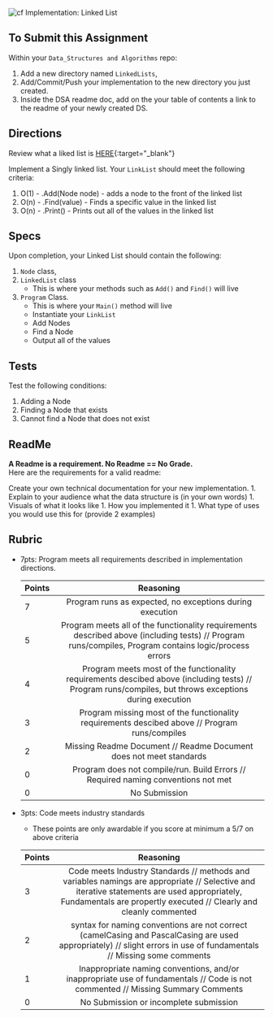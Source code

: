 ![cf](http://i.imgur.com/7v5ASc8.png) Implementation: Linked List

## To Submit this Assignment
Within your `Data_Structures and Algorithms` repo:
1. Add a new directory named `LinkedLists`, 
2. Add/Commit/Push your implementation to the new directory you just created. 
3. Inside the DSA readme doc, add on the your table of contents a link to the readme of your newly created DS. 

## Directions
Review what a liked list is [HERE](https://codefellows.github.io/code-401-dotnet-guide/Curriculum/Class05/Resources/LinkedList){:target="_blank"}

Implement a Singly linked list. Your `LinkList` should meet the following criteria:

1. O(1) - .Add(Node node) - adds a node to the front of the linked list
2. O(n) - .Find(value) - Finds a specific value in the linked list
3. O(n) - .Print() - Prints out all of the values in the linked list



## Specs
Upon completion, your Linked List should contain the following:
1. `Node` class,
2. `LinkedList` class
	- This is where your methods such as `Add()` and `Find()` will live 
3. `Program` Class.
	- This is where your `Main()` method will live
	- Instantiate your `LinkList`
	- Add Nodes
	- Find a Node
	- Output all of the values

## Tests

Test the following conditions:
1. Adding a Node
1. Finding a Node that exists
1. Cannot find a Node that does not exist


## ReadMe

**A Readme is a requirement. No Readme == No Grade.** <br />
Here are the requirements for a valid readme: <br />

Create your own technical documentation for your new implementation.
	1. Explain to your audience what the data structure is (in your own words) 
	1. Visuals of what it looks like
	1. How you implemented it
	1. What type of uses you would use this for (provide 2 examples)

## Rubric
- 7pts: Program meets all requirements described in implementation directions.

	Points  | Reasoning | 
	 ------------ | :-----------: | 
	7       | Program runs as expected, no exceptions during execution |
	5       | Program meets all of the  functionality requirements described above (including tests) // Program runs/compiles, Program contains logic/process errors|
	4       | Program meets most of the functionality requirements descibed above (including tests)  // Program runs/compiles, but throws exceptions during execution |
	3       | Program missing most of the functionality requirements descibed above // Program runs/compiles |
	2       | Missing Readme Document // Readme Document does not meet standards |
	0       | Program does not compile/run. Build Errors // Required naming conventions not met |
	0       | No Submission |

- 3pts: Code meets industry standards
	- These points are only awardable if you score at minimum a 5/7 on above criteria

	Points  | Reasoning | 
	 ------------ | :-----------: | 
	3       | Code meets Industry Standards // methods and variables namings are appropriate // Selective and iterative statements are used appropriately, Fundamentals are propertly executed // Clearly and cleanly commented |
	2       | syntax for naming conventions are not correct (camelCasing and PascalCasing are used appropriately) // slight errors in use of fundamentals // Missing some comments |
	1       | Inappropriate naming conventions, and/or inappropriate use of fundamentals // Code is not commented  // Missing Summary Comments |
	0       | No Submission or incomplete submission |
